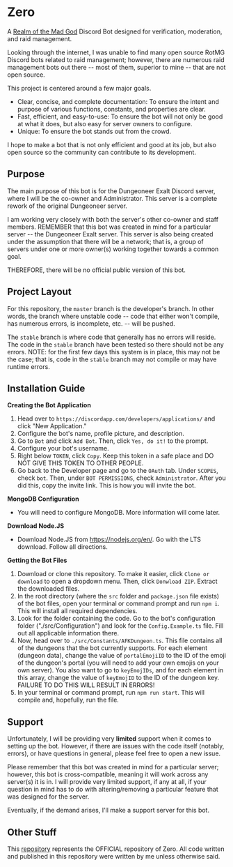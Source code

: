 # Zero
A [Realm of the Mad God](https://www.realmofthemadgod.com/) Discord Bot designed for verification, moderation, and raid management.

Looking through the internet, I was unable to find many open source RotMG Discord bots related to raid management; however, there are numerous raid management bots out there -- most of them, superior to mine -- that are not open source. 

This project is centered around a few major goals.
- Clear, concise, and complete documentation: To ensure the intent and purpose of various functions, constants, and properties are clear.
- Fast, efficient, and easy-to-use: To ensure the bot will not only be good at what it does, but also easy for server owners to configure.
- Unique: To ensure the bot stands out from the crowd.

I hope to make a bot that is not only efficient and good at its job, but also open source so the community can contribute to its development. 

## Purpose
The main purpose of this bot is for the Dungeoneer Exalt Discord server, where I will be the co-owner and Administrator. This server is a complete rework of the original Dungeoneer server. 

I am working very closely with both the server's other co-owner and staff members. REMEMBER that this bot was created in mind for a particular server -- the Dungeoneer Exalt server. This server is also being created under the assumption that there will be a network; that is, a group of servers under one or more owner(s) working together towards a common goal.

THEREFORE, there will be no official public version of this bot.

## Project Layout
For this repository, the `master` branch is the developer's branch. In other words, the branch where unstable code -- code that either won't compile, has numerous errors, is incomplete, etc. -- will be pushed. 

The `stable` branch is where code that generally has no errors will reside. The code in the `stable` branch have been tested so there should not be any errors. NOTE: for the first few days this system is in place, this may not be the case; that is, code in the `stable` branch may not compile or may have runtime errors. 

## Installation Guide
**Creating the Bot Application**
1. Head over to `https://discordapp.com/developers/applications/` and click "New Application."
2. Configure the bot's name, profile picture, and description.
3. Go to `Bot` and click `Add Bot`. Then, click `Yes, do it!` to the prompt.
4. Configure your bot's username.
5. Right below `TOKEN`, click `Copy`. Keep this token in a safe place and DO NOT GIVE THIS TOKEN TO OTHER PEOPLE.
6. Go back to the Developer page and go to the `OAuth` tab. Under `SCOPES`, check `bot`. Then, under `BOT PERMISSIONS`, check `Administrator`. After you did this, copy the invite link. This is how you will invite the bot.

**MongoDB Configuration**
- You will need to configure MongoDB. More information will come later.

**Download Node.JS**
- Download Node.JS from https://nodejs.org/en/. Go with the LTS download. Follow all directions.

**Getting the Bot Files**
1. Download or clone this repository. To make it easier, click `Clone or download` to open a dropdown menu. Then, click `Donwload ZIP`. Extract the downloaded files.
2. In the root directory (where the `src` folder and `package.json` file exists) of the bot files, open your terminal or command prompt and run `npm i`. This will install all required dependencies.
3. Look for the folder containing the code. Go to the bot's configuration folder ("./src/Configuration") and look for the `Config.Example.ts` file. Fill out all applicable information there.
4. Now, head over to `./src/Constants/AFKDungeon.ts`. This file contains all of the dungeons that the bot currently supports. For each element (dungeon data), change the value of `portalEmojiID` to the ID of the emoji of the dungeon's portal (you will need to add your own emojis on your own server). You also want to go to `keyEmojIDs`, and for each element in this array, change the value of `keyEmojID` to the ID of the dungeon key. FAILURE TO DO THIS WILL RESULT IN ERRORS! 
5. In your terminal or command prompt, run `npm run start`. This will compile and, hopefully, run the file.

## Support
Unfortunately, I will be providing very __limited__ support when it comes to setting up the bot. However, if there are issues with the code itself (notably, errors), or have questions in general, please feel free to open a new issue.

Please remember that this bot was created in mind for a particular server; however, this bot is cross-compatible, meaning it will work across any server(s) it is in. I will provide very limited support, if any at all, if your question in mind has to do with altering/removing a particular feature that was designed for the server.

Eventually, if the demand arises, I'll make a support server for this bot. 

## Other Stuff
This [repository](https://github.com/ewang20027/Zero) represents the OFFICIAL repository of Zero. All code written and published in this repository were written by me unless otherwise said. 